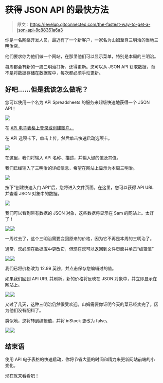 # 获得 JSON API 的最快方法

> 原文：<https://levelup.gitconnected.com/the-fastest-way-to-get-a-json-api-8c88361a6a3>

你是一名网络开发人员，最近有了一个新客户，一家名为山姆至尊三明治的当地三明治店。

他们要求你为他们做一个网站，在那里他们可以显示菜单，特别是本周的三明治。

每周都会有新的一周三明治打折，还得更新。您可以从 JSON API 获取数据，而不是将数据存储在数据库中，每次都必须手动更新。

## 好吧……但是我该怎么做呢？

您可以使用一个名为 API Spreadsheets 的服务来超级快速地获得一个 JSON API！

![](img/00a2f27a347d413e3376e1fe669e064d.png)

在 [API 电子表格上登录或创建账户。](http://www.apispreadsheets.com)

在 API 选项卡下，单击上传，然后单击快速启动选项卡。

![](img/54a2bfd0cdb32aac8732a71de6fefa55.png)

在这里，我们将输入 API 名称、描述，并输入键的值及其值。

我们已经输入了三明治的详细信息，希望在网站上显示为本周三明治。

![](img/f8d119969d86c05cc83c61968ab0bc73.png)

按下“创建快速入门 API”后，您将进入文件页面。在这里，您可以获得 API URL 并查看 JSON 对象中的数据。

![](img/39f44ac3efef1a820e5f95e170e85222.png)

我们可以看到带有数据的 JSON 对象，这些数据将显示在 Sam 的网站上。太好了！

![](img/d3cb1b79ecd59385b6e184148f235c08.png)![](img/6b94ea80546a2e32b55f25a7eeea7c5c.png)

一周过去了，这个三明治需要变回原来的价格，因为它不再是本周的三明治了。

通常，您必须在数据库中更改它，但现在您可以返回到文件页面并单击“编辑值”

![](img/5fc5b494bd701a47bf60c17b5a53af8e.png)![](img/4ed402535ea9304b13c84479a5ac11a0.png)

我们已将价格改为 12.99 英镑，并点击保存您编辑过的值。

如果我们回到 API URL 并刷新，新的价格将反映在 JSON 对象中，并立即显示在网站上。

![](img/dddefaa199d804ef6d94ed84f028a264.png)![](img/87d2786cc76b91d33fe8c868c9eb1dcc.png)

又过了几天，这种三明治仍然很受欢迎。山姆需要你证明今天的菜已经卖完了，因为他们没有配料了。

类似地，您将转到编辑值，并将 inStock 更改为 false。

![](img/7685bc08e76587da4f89c3a1b3cb0501.png)![](img/d41ea0f4aa5cded044a9b824b992872b.png)

## **结束语**

使用 API 电子表格的快速启动，你将节省大量的时间和精力来更新网站前端的小变化。

现在就来看看[吧](http://www.apispreadsheets.com)！
